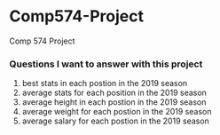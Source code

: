 # Comp574-Project
Comp 574 Project


### Questions I want to answer with this project

1. best stats in each postion in the 2019 season
2. average stats for each position in the 2019 season
3. average height in each postion in the 2019 season
4. average weight for each postion in the 2019 season
5. average salary for each postion in the 2019 season
